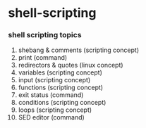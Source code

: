 # shell-scripting
### shell scripting topics

1. shebang & comments      (scripting concept)
2. print                   (command)
3. redirectors & quotes    (linux concept)
4. variables               (scripting concept)
5. input                   (scripting concept)
6. functions               (scripting concept)
7. exit status             (command)
8. conditions              (scripting concept)
9. loops                   (scripting concept)
10. SED editor             (command)
